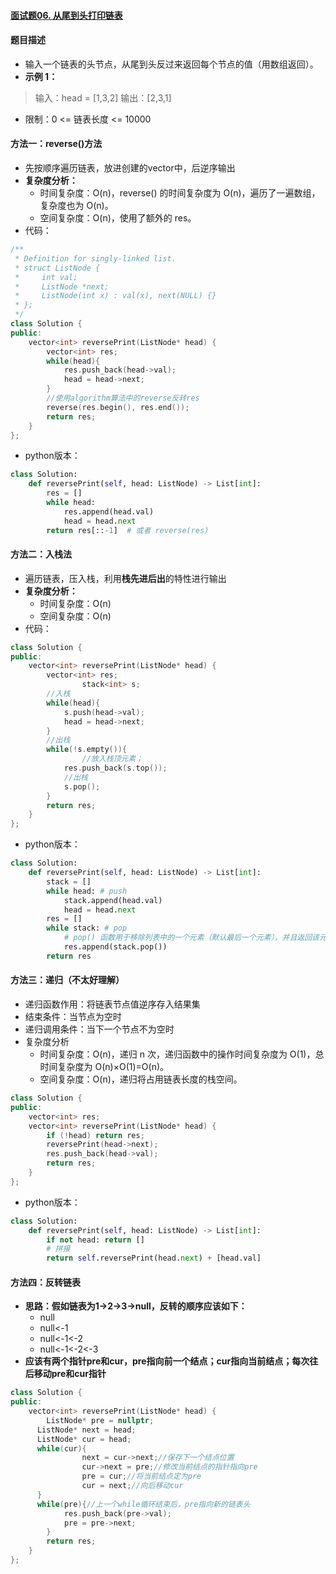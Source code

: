 #### [面试题06. 从尾到头打印链表](https://leetcode-cn.com/problems/cong-wei-dao-tou-da-yin-lian-biao-lcof/)

#### 题目描述

- 输入一个链表的头节点，从尾到头反过来返回每个节点的值（用数组返回）。
- **示例 1：**

> 输入：head = [1,3,2]
> 输出：[2,3,1]

- 限制：0 <= 链表长度 <= 10000

#### 方法一：reverse()方法

- 先按顺序遍历链表，放进创建的vector中，后逆序输出
- **复杂度分析：**
  - 时间复杂度：O(n)，reverse() 的时间复杂度为 O(n)，遍历了一遍数组，复杂度也为 O(n)。
  - 空间复杂度：O(n)，使用了额外的 res。
- 代码：

```c++
/**
 * Definition for singly-linked list.
 * struct ListNode {
 *     int val;
 *     ListNode *next;
 *     ListNode(int x) : val(x), next(NULL) {}
 * };
 */
class Solution {
public:
    vector<int> reversePrint(ListNode* head) {
        vector<int> res;
        while(head){
            res.push_back(head->val);
            head = head->next;
        }
        //使用algorithm算法中的reverse反转res
        reverse(res.begin(), res.end());
        return res;
    }
};
```

- python版本：

```python
class Solution:
    def reversePrint(self, head: ListNode) -> List[int]:
        res = []
        while head:
            res.append(head.val)
            head = head.next
        return res[::-1]  # 或者 reverse(res)
```



#### 方法二：入栈法

- 遍历链表，压入栈，利用**栈先进后出**的特性进行输出
- **复杂度分析：**
  - 时间复杂度：O(n)
  - 空间复杂度：O(n)
- 代码：

```c++
class Solution {
public:
    vector<int> reversePrint(ListNode* head) {
        vector<int> res;
				stack<int> s;
        //入栈
        while(head){
            s.push(head->val);
            head = head->next;
        }
        //出栈
        while(!s.empty()){
        		//放入栈顶元素；
            res.push_back(s.top());
            //出栈
            s.pop();
        }
        return res;
    }
};
```

- python版本：

```python
class Solution:
    def reversePrint(self, head: ListNode) -> List[int]:
        stack = []
        while head: # push
            stack.append(head.val)
            head = head.next
        res = []
        while stack: # pop
          	# pop() 函数用于移除列表中的一个元素（默认最后一个元素），并且返回该元素的值。
            res.append(stack.pop())
        return res
```



#### 方法三：递归（不太好理解）

- 递归函数作用：将链表节点值逆序存入结果集
- 结束条件：当节点为空时
- 递归调用条件：当下一个节点不为空时
- 复杂度分析
  - 时间复杂度：O(n)，递归 n 次，递归函数中的操作时间复杂度为 O(1)，总时间复杂度为 O(n)×O(1)=O(n)。
  - 空间复杂度：O(n)，递归将占用链表长度的栈空间。

```c++
class Solution {
public:
    vector<int> res;
    vector<int> reversePrint(ListNode* head) {
        if (!head) return res;
        reversePrint(head->next);
        res.push_back(head->val);
        return res;
    }
};
```

- python版本：

```python
class Solution:
    def reversePrint(self, head: ListNode) -> List[int]:
        if not head: return []
        # 拼接
        return self.reversePrint(head.next) + [head.val]
```



#### 方法四：反转链表

- **思路：假如链表为1->2->3->null，反转的顺序应该如下：**
  - null
  - null<-1
  - null<-1<-2
  - null<-1<-2<-3
- **应该有两个指针pre和cur，pre指向前一个结点；cur指向当前结点；每次往后移动pre和cur指针**

```c++
class Solution {
public:
    vector<int> reversePrint(ListNode* head) {
    	ListNode* pre = nullptr;
      ListNode* next = head;
      ListNode* cur = head;
      while(cur){
        		next = cur->next;//保存下一个结点位置
        		cur->next = pre;//修改当前结点的指针指向pre
        		pre = cur;//将当前结点定为pre
        		cur = next;//向后移动cur
      }
      while(pre){//上一个while循环结束后，pre指向新的链表头
            res.push_back(pre->val);
            pre = pre->next;
        }
        return res;
    }
};
```

